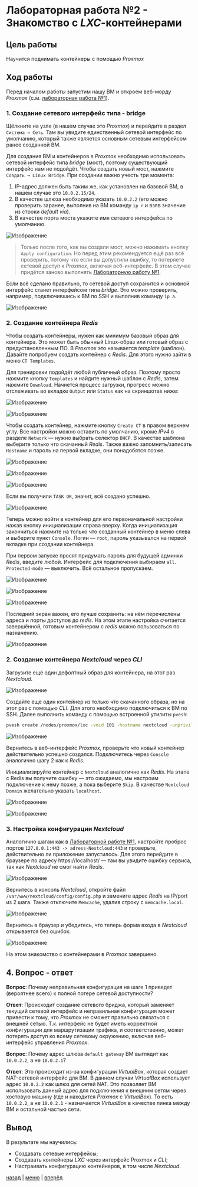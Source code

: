 # Лабораторная работа №2 - Знакомство с _LXC_-контейнерами

## Цель работы

Научится поднимать контейнеры с помощью _Proxmox_

## Ход работы

Перед началом работы запустим нашу ВМ и откроем веб-морду _Proxmox_ (с.м. [лабораторная работа №1](../lab_1/REPORT.md)).

### 1. Создание сетевого интерфейс типа - bridge

Щёлкните на узле (в нашем случае это _Proxmox_) и перейдите в раздел `Система → Сеть`. Там вы увидите единственный 
сетевой интерфейс по умолчанию, который также является основным сетевым интерфейсом ранее созданной ВМ.

Для создания ВМ и контейнеров в _Proxmox_ необходимо использовать сетевой интерфейс типа _bridge_ (мост), 
поэтому существующий интерфейс нам не подойдёт. Чтобы создать новый мост, нажмите `Создать → Linux Bridge`. 
При создании важно учесть три момента:

1. IP-адрес должен быть таким же, как установлен на базовой ВМ, в нашем случае это `10.0.2.15/24`.
2. В качестве шлюза необходимо указать `10.0.2.2` (его можно проверить заранее, выполнив на ВМ команду 
`ip r` и взяв значение из строки _default via_).
3. В качестве порта моста укажите имя сетевого интерфейса по умолчанию.

![Изображение](./img/1.png)

> Только после того, как вы создали мост, можно нажимать кнопку `Apply configuration`. Но перед этим рекомендуется 
> ещё раз всё проверить, потому что если вы допустили ошибку, то потеряете сетевой доступ к _Proxmox_, включая 
> веб-интерфейс. В этом случае придётся заново выполнять [Лабораторную работу №1](../lab_1/REPORT.md).

Если всё сделано правильно, то сетевой доступ сохранится и основной интерфейс станет интерфейсом типа _bridge_. 
Это можно проверить, например, подключившись к ВМ по SSH и выполнив команду `ip a`.

![Изображение](./img/2.png)

### 2. Создание контейнера _Redis_

Чтобы создать контейнеры, нужен как минимум базовый образ для контейнера. Это может быть обычный Linux-образ или 
готовый образ с предустановленным ПО. В _Proxmox_ это называется _template_ (шаблон). Давайте попробуем создать контейнер 
с _Redis_. Для этого нужно зайти в меню `CT Templates`.

Для тренировки подойдёт любой публичный образ. Поэтому просто нажмите кнопку `Templates` и найдите нужный шаблон с 
_Redis_, затем нажмите `Download`. Начнется процесс загрузки, прогресс можно отслеживать во вкладке `Output` или `Status`
как на скриншотах ниже:

![Изображение](./img/3.png)

![Изображение](./img/4.png)

Чтобы создать контейнер, нажмите кнопку `Create CT` в правом верхнем углу. Все настройки можно оставить по умолчанию, 
кроме _IPv4_ в разделе `Network` — нужно выбрать селектор `DHCP`. В качестве шаблона выберите только что скачанный 
_Redis_. Также важно запомнить/записать `Hostname` и пароль на первой вкладке, они понадобятся позже.

![Изображение](./img/5.png)

![Изображение](./img/6.png)

![Изображение](./img/7.png)

Если вы получили `TASK OK`, значит, всё создано успешно. 

![Изображение](./img/8.png)

Теперь можно войти в контейнер для его первоначальной настройки нажав кнопку инициализации справа вверху. 
Когда инициализация закончиться нажмите на только что созданный контейнер в меню слева и выберите пункт 
`Console`. Логин — `root`, пароль указывался на первой вкладке при создании контейнера.

При первом запуске просят придумать пароль для будущей админки _Redis_, введите любой. Интерфейс для подключения 
выбираем `all`. `Protected-mode` — выключить. Всё остальное пропускаем.

![Изображение](./img/9.png)

![Изображение](./img/10.png)

![Изображение](./img/11.png)

Последний экран важен, его лучше сохранить: на нём перечислены адреса и порты доступов до _redis_. 
На этом этапе настройка считается завершённой, готовым контейнером с _redis_ можно пользоваться по назначению.

![Изображение](./img/12.png)

### 2. Создание контейнера _Nextcloud_ через _CLI_

Загрузите ещё один дефолтный образ для контейнера, на этот раз _Nextcloud_.

![Изображение](./img/13.png)

Создайте еще один контейнер из только что скачанного образа, но на этот раз с помощью _CLI_. Для этого необходимо 
подключиться к ВМ по SSH. Далее выполнить команду с помощью встроенной утилиты `pvesh`:

```bash
pvesh create /nodes/proxmox/lxc -vmid 101 -hostname nextcloud -unprivileged true -storage local -password "Ваш пароль" -net0 "name=eth0,bridge=vmbr0,ip=dhcp,firewall=yes" -ostemplate local:vztmpl/debian-12-turnkey-nextcloud_18.1-1_amd64.tar.gz -memory 512
```
![Изображение](./img/14.png)

Вернитесь в веб-интерфейс _Proxmox_, проверьте что новый контейнер действительно успешно создался. 
Подключитесь через `Console` аналогично шагу 2 как к _Redis_.

Инициализируйте контейнер с `Nextcloud` аналогично как _Redis_. На этапе с Redis вы получите ошибку — это ожидаемо, 
мы настроим подключение к нему позже, а пока выберите `Skip`. В качестве `Nextcloud Domain` желательно указать 
`localhost`.

![Изображение](./img/15.png)

![Изображение](./img/16.png)

### 3. Настройка конфигурации _Nextcloud_

Аналогично шагам как в [Лабораторной работе №1](../lab_1/REPORT.md), настройте проброс портов
`127.0.0.1:443 -> adress-Nextcloud:443` и проверьте, действительно ли приложение запустилось.
Для этого перейдите в браузере по адресу https://localhost/ — там вы увидите ошибку сервиса, так как _Nextcloud_ не
смог найти _Redis_.

![Изображение](./img/17.png)

Вернитесь в консоль _Nextcloud_, откройте файл `/var/www/nextcloud/config/config.php` и замените адрес _Redis_ на
IP/port из 2 шага. Также отключите `Memcache`, удалив строку с `memcache.local`.

![Изображение](./img/18.png)

Вернитесь в браузер и убедитесь, что теперь форма входа в _Nextcloud_ открывается без ошибок.

![Изображение](./img/19.png)

На этом знакомство с контейнерами в _Proxmox_ завершено.

## 4. Вопрос - ответ

**Вопрос**: Почему неправильная конфигурация на шаге 1 приведет (вероятнее всего) к полной потере сетевой доступности?

**Ответ**: Происходит создание сетевого бриджа, который заменяет текущий сетевой интерфейс и неправильная конфигурация 
может привести к тому, что _Proxmox_ не сможет правильно связаться с внешней сетью. Т.к. интерфейс не будет иметь 
корректной конфигурации для маршрутизации трафика, и соответственно, может потерять доступ ко всему сетевому 
окружению, включая веб-интерфейс управления _Proxmox_.

**Вопрос**: Почему адрес шлюза `default gateway` ВМ выглядит как `10.0.2.2`, а не `10.0.2.1`?

**Ответ**: Это происходит из-за конфигурации _VirtualBox_, которая создает NAT-сетевой интерфейс для ВМ. В данном 
случаи _VirtualBox_ использует адрес `10.0.2.2` как шлюз для сетей NAT. Это позволяет ВМ использовать данный адрес 
для подключения к внешним сетям через хостовую машину (где и находится _Proxmox_ с _VirtualBox_). 
То есть `10.0.2.2`, а не `10.0.2.1` - назначается _VirtualBox_ в качестве линка между ВМ и остальной частью сети.

## Вывод

В результате мы научились:
- Создавать сетевые интерфейсы;
- Создавать контейнеры _LXC_ через интерфейс Proxmox и _CLI_;
- Настраивать конфигурацию контейнеров, в том числе _Nextcloud_.

[назад](../PROXMOX.md) | [меню](../../README.md) | [вперёд](../lab_3/REPORT.md)
